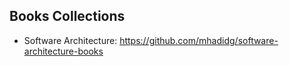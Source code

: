 ## Books Collections ##

  - Software Architecture: https://github.com/mhadidg/software-architecture-books
